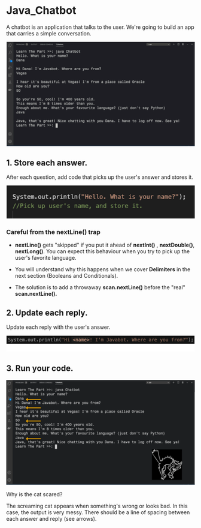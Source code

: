 # Java_Chatbot
A chatbot is an application that talks to the user. We're going to build an app that carries a simple conversation.

![Image_One](image_one.png)

## 1. Store each answer.

After each question, add code that picks up the user's answer and stores it.

![Image_Two](image_two.png)

### Careful from the **nextLine()** trap

- **nextLine()** gets "skipped" if you put it ahead of **nextInt()** , **nextDouble()**, **nextLong()**. You can expect this behaviour when you try to pick up the user's favorite language.

- You will understand why this happens when we cover **Delimiters** in the next section (Booleans and Conditionals).

- The solution is to add a throwaway **scan.nextLine()** before the "real" **scan.nextLine().**

## 2. Update each reply.

Update each reply with the user's answer.

![Image_Three](image_three.png)

## 3. Run your code.

![Image_Four](image_four.png)

Why is the cat scared?

The screaming cat appears when something's wrong or looks bad. In this case, the output is very messy. There should be a line of spacing between each answer and reply (see arrows).
